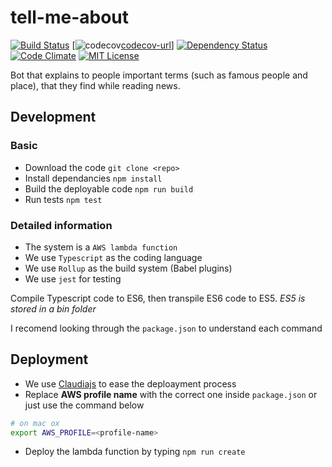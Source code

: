 # tell-me-about

[![Build Status][travis-image]][travis-url] [![codecov][codecov-image][codecov-url]] [![Dependency Status][dependency-image]][dependency-url] [![Code Climate][climate-image]][climate-url] [![MIT License][license-image]][license-url]


Bot that explains to people important terms (such as famous people and place), that they find while reading news.

## Development

### Basic
* Download the code `git clone <repo>`
* Install dependancies `npm install`
* Build the deployable code `npm run build`
* Run tests `npm test`

### Detailed information
* The system is a `AWS lambda function`
* We use `Typescript` as the coding language
* We use `Rollup` as the build system (Babel plugins)
* We use `jest` for testing

Compile Typescript code to ES6, then transpile ES6 code to ES5. *ES5 is stored in a bin folder*

I recomend looking through the `package.json` to understand each command

## Deployment
* We use [Claudiajs](https://claudiajs.com/) to ease the deploayment process
* Replace **AWS profile name** with the correct one inside `package.json` or just use the command below
```bash
# on mac ox
export AWS_PROFILE=<profile-name>
```
* Deploy the lambda function by typing `npm run create`


[travis-image]: https://travis-ci.org/kgltimes/tell-me-about.svg?branch=master
[travis-url]: https://travis-ci.org/kgltimes/tell-me-about

[codecov-image]: https://codecov.io/gh/kgltimes/tell-me-about/branch/master/graph/badge.svg
[codecov-url]: https://codecov.io/gh/kgltimes/tell-me-about

[dependency-image]: https://gemnasium.com/badges/github.com/kgltimes/tell-me-about.svg?style=flat
[dependency-url]: https://gemnasium.com/github.com/kgltimes/tell-me-about

[climate-image]: https://codeclimate.com/github/kgltimes/tell-me-about/badges/gpa.svg
[climate-url]: https://codeclimate.com/github/kgltimes/tell-me-about

[license-image]: http://img.shields.io/badge/license-MIT-blue.svg?style=flat
[license-url]: LICENSE
